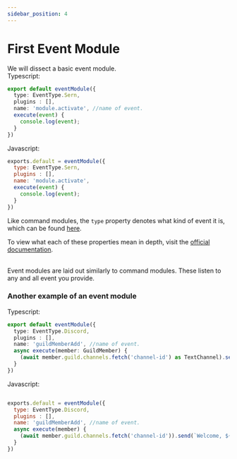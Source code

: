```yaml
---
sidebar_position: 4
---
```


# First Event Module
We will dissect a basic event module. <br />
Typescript:
```typescript
export default eventModule({
  type: EventType.Sern,
  plugins : [],
  name: 'module.activate', //name of event.
  execute(event) {
    console.log(event);  
  }
})
```
Javascript:
```javascript
exports.default = eventModule({
  type: EventType.Sern,
  plugins : [],   
  name: 'module.activate',
  execute(event) {
    console.log(event);  
  }
})
```
Like command modules, the `type` property denotes what kind of event it is, which
can be found [here](https://sern.dev/docs/api/enums/EventType).

To view what each of these properties mean in depth, visit the [official documentation](https://sern.dev/docs/api/enums/EventType).

<br />
Event modules are laid out similarly to command modules. These listen to any and all event you provide. 

### Another example of an event module

Typescript:
```typescript
export default eventModule({
  type: EventType.Discord,
  plugins : [],
  name: 'guildMemberAdd', //name of event.
  async execute(member: GuildMember) {
    (await member.guild.channels.fetch('channel-id') as TextChannel).send(`Welcome, ${member}`); 
  }
})
```

Javascript:
```javascript

exports.default = eventModule({
  type: EventType.Discord,
  plugins : [],
  name: 'guildMemberAdd', //name of event.
  async execute(member) {
    (await member.guild.channels.fetch('channel-id')).send(`Welcome, ${member}`); 
  }
})
```
